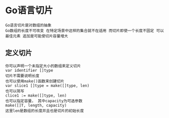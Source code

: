 # Go语言切片
    Go语言切片是对数组的抽象
    Go数组的长度不可改变 在特定场景中这样的集合就不在适用 而切片即使一个长度不固定 可以最佳元素 追加是可能使切片容量增大
    
## 定义切片
    你可以声明一个未指定大小的数组来定义切片
    var identifier []type
    切片不需要说明长度
    也可以使用make()函数来创建切片
    var slice1 []type = make([]type, len)
    也可以简写
    clice1 := make([]type, len)
    也可以指定容量， 其中capacity为可选参数
    make([]T, length, capacity)
    这里len是数组的长度并且也是切片的初始长度    